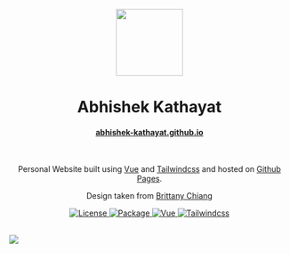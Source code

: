 <p align="center">
  <img height="120" width="120" src="https://github.com/Abhishek-Kathayat/abhishek-kathayat.github.io/blob/master/readmecontent/readme-logo.png"/>
  <h1 align="center"> Abhishek Kathayat </h1>
  <h4 align="center"> <a href="https://www.abhishek-kathayat.github.io"> abhishek-kathayat.github.io </a> </h4>
</p>
<br/>
<p align="center"> Personal Website built using <a href="https://vuejs.org">Vue</a> and <a href="https://tailwindcss.com">Tailwindcss</a> and hosted on <a href="https://pages.github.com/"> Github Pages</a>. </p>
<p align="center"> Design taken from <a href="https://www.brittanychiang.com"> Brittany Chiang </p>
<div align="center">
  
  ![License](https://img.shields.io/github/license/Abhishek-Kathayat/abhishek-kathayat.github.io)
  ![Package](https://img.shields.io/github/package-json/v/Abhishek-Kathayat/abhishek-kathayat.github.io/master)
  ![Vue](https://img.shields.io/github/package-json/dependency-version/Abhishek-Kathayat/abhishek-kathayat.github.io/vue)
  ![Tailwindcss](https://img.shields.io/github/package-json/dependency-version/Abhishek-Kathayat/abhishek-kathayat.github.io/tailwindcss)

</div>
<br/>
<img src="https://github.com/Abhishek-Kathayat/abhishek-kathayat.github.io/blob/master/readmecontent/website-snip.png"/>
